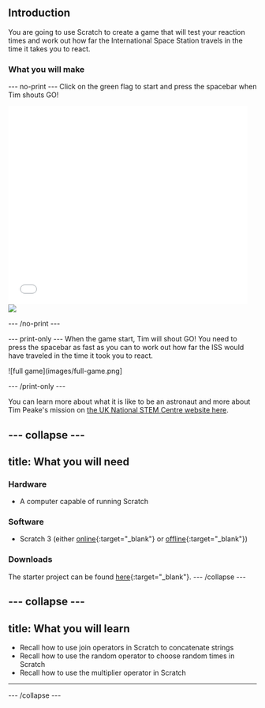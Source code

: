 ## Introduction
You are going to use Scratch to create a game that will test your reaction times and work out how far the International Space Station travels in the time it takes you to react.

### What you will make

--- no-print ---
Click on the green flag to start and press the spacebar when Tim shouts GO!

<div class="scratch-preview">
  <iframe allowtransparency="true" width="485" height="402" src="//scratch.mit.edu/projects/embed/294791719/?autostart=false" frameborder="0" scrolling="no"></iframe>
  <img src="images/skiing-final.png">
</div>

--- /no-print ---

--- print-only ---
When the game start, Tim will shout GO! You need to press the spacebar as fast as you can to work out how far the ISS would have traveled in the time it took you to react.

![full game](images/full-game.png]

--- /print-only ---

You can learn more about what it is like to be an astronaut and more about Tim Peake's mission on [the UK National STEM Centre website here](http://www.nationalstemcentre.org.uk/timpeake).

--- collapse ---
---
title: What you will need
---

### Hardware

+ A computer capable of running Scratch

### Software

+ Scratch 3 (either [online](http://rpf.io/scratchon){:target="_blank"} or [offline](http://rpf.io/scratchoff){:target="_blank"})

### Downloads

The starter project can be found [here](http://rpf.io/p/en/astronaut-reaction-times-go){:target="_blank"}.
--- /collapse ---

--- collapse ---
---
title: What you will learn
---
- Recall how to use join operators in Scratch to concatenate strings
- Recall how to use the random operator to choose random times in Scratch
- Recall how to use the multiplier operator in Scratch
---
--- /collapse ---

